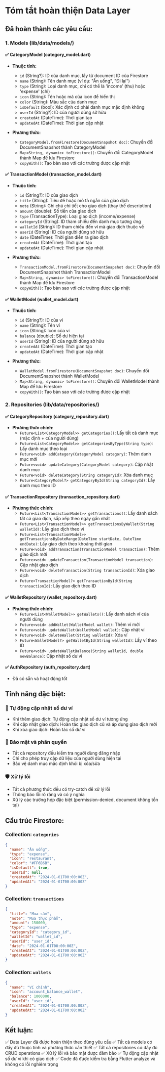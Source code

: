 # Tóm tắt hoàn thiện Data Layer

## Đã hoàn thành các yêu cầu:

### 1. Models (lib/data/models/)

#### ✅ CategoryModel (category_model.dart)
- **Thuộc tính:**
  - `id` (String?): ID của danh mục, lấy từ document ID của Firestore
  - `name` (String): Tên danh mục (ví dụ: "Ăn uống", "Đi lại")
  - `type` (String): Loại danh mục, chỉ có thể là 'income' (thu) hoặc 'expense' (chi)
  - `icon` (String): Tên hoặc mã của icon để hiển thị
  - `color` (String): Màu sắc của danh mục
  - `isDefault` (bool): Xác định có phải danh mục mặc định không
  - `userId` (String?): ID của người dùng sở hữu
  - `createdAt` (DateTime): Thời gian tạo
  - `updatedAt` (DateTime): Thời gian cập nhật

- **Phương thức:**
  - `CategoryModel.fromFirestore(DocumentSnapshot doc)`: Chuyển đổi DocumentSnapshot thành CategoryModel
  - `Map<String, dynamic> toFirestore()`: Chuyển đổi CategoryModel thành Map để lưu Firestore
  - `copyWith()`: Tạo bản sao với các trường được cập nhật

#### ✅ TransactionModel (transaction_model.dart)
- **Thuộc tính:**
  - `id` (String?): ID của giao dịch
  - `title` (String): Tiêu đề hoặc mô tả ngắn của giao dịch
  - `note` (String): Ghi chú chi tiết cho giao dịch (thay thế description)
  - `amount` (double): Số tiền của giao dịch
  - `type` (TransactionType): Loại giao dịch (income/expense)
  - `categoryId` (String): ID tham chiếu đến danh mục tương ứng
  - `walletId` (String): ID tham chiếu đến ví mà giao dịch thuộc về
  - `userId` (String): ID của người dùng sở hữu
  - `date` (DateTime): Thời gian diễn ra giao dịch
  - `createdAt` (DateTime): Thời gian tạo
  - `updatedAt` (DateTime): Thời gian cập nhật

- **Phương thức:**
  - `TransactionModel.fromFirestore(DocumentSnapshot doc)`: Chuyển đổi DocumentSnapshot thành TransactionModel
  - `Map<String, dynamic> toFirestore()`: Chuyển đổi TransactionModel thành Map để lưu Firestore
  - `copyWith()`: Tạo bản sao với các trường được cập nhật

#### ✅ WalletModel (wallet_model.dart)
- **Thuộc tính:**
  - `id` (String?): ID của ví
  - `name` (String): Tên ví
  - `icon` (String): Icon của ví
  - `balance` (double): Số dư hiện tại
  - `userId` (String): ID của người dùng sở hữu
  - `createdAt` (DateTime): Thời gian tạo
  - `updatedAt` (DateTime): Thời gian cập nhật

- **Phương thức:**
  - `WalletModel.fromFirestore(DocumentSnapshot doc)`: Chuyển đổi DocumentSnapshot thành WalletModel
  - `Map<String, dynamic> toFirestore()`: Chuyển đổi WalletModel thành Map để lưu Firestore
  - `copyWith()`: Tạo bản sao với các trường được cập nhật

### 2. Repositories (lib/data/repositories/)

#### ✅ CategoryRepository (category_repository.dart)
- **Phương thức chính:**
  - `Future<List<CategoryModel>> getCategories()`: Lấy tất cả danh mục (mặc định + của người dùng)
  - `Future<List<CategoryModel>> getCategoriesByType(String type)`: Lấy danh mục theo loại
  - `Future<void> addCategory(CategoryModel category)`: Thêm danh mục mới
  - `Future<void> updateCategory(CategoryModel category)`: Cập nhật danh mục
  - `Future<void> deleteCategory(String categoryId)`: Xóa danh mục
  - `Future<CategoryModel?> getCategoryById(String categoryId)`: Lấy danh mục theo ID

#### ✅ TransactionRepository (transaction_repository.dart)
- **Phương thức chính:**
  - `Future<List<TransactionModel>> getTransactions()`: Lấy danh sách tất cả giao dịch, sắp xếp theo ngày gần nhất
  - `Future<List<TransactionModel>> getTransactionsByWallet(String walletId)`: Lấy giao dịch theo ví
  - `Future<List<TransactionModel>> getTransactionsByDateRange(DateTime startDate, DateTime endDate)`: Lấy giao dịch theo khoảng thời gian
  - `Future<void> addTransaction(TransactionModel transaction)`: Thêm giao dịch mới
  - `Future<void> updateTransaction(TransactionModel transaction)`: Cập nhật giao dịch
  - `Future<void> deleteTransaction(String transactionId)`: Xóa giao dịch
  - `Future<TransactionModel?> getTransactionById(String transactionId)`: Lấy giao dịch theo ID

#### ✅ WalletRepository (wallet_repository.dart)
- **Phương thức chính:**
  - `Future<List<WalletModel>> getWallets()`: Lấy danh sách ví của người dùng
  - `Future<void> addWallet(WalletModel wallet)`: Thêm ví mới
  - `Future<void> updateWallet(WalletModel wallet)`: Cập nhật ví
  - `Future<void> deleteWallet(String walletId)`: Xóa ví
  - `Future<WalletModel?> getWalletById(String walletId)`: Lấy ví theo ID
  - `Future<void> updateWalletBalance(String walletId, double newBalance)`: Cập nhật số dư ví

#### ✅ AuthRepository (auth_repository.dart)
- Đã có sẵn và hoạt động tốt

## Tính năng đặc biệt:

### 🔄 Tự động cập nhật số dư ví
- Khi thêm giao dịch: Tự động cập nhật số dư ví tương ứng
- Khi cập nhật giao dịch: Hoàn tác giao dịch cũ và áp dụng giao dịch mới
- Khi xóa giao dịch: Hoàn tác số dư ví

### 🔐 Bảo mật và phân quyền
- Tất cả repository đều kiểm tra người dùng đăng nhập
- Chỉ cho phép truy cập dữ liệu của người dùng hiện tại
- Bảo vệ danh mục mặc định khỏi bị xóa/sửa

### 🛡️ Xử lý lỗi
- Tất cả phương thức đều có try-catch để xử lý lỗi
- Thông báo lỗi rõ ràng và có ý nghĩa
- Xử lý các trường hợp đặc biệt (permission-denied, document không tồn tại)

## Cấu trúc Firestore:

### Collection: `categories`
```json
{
  "name": "Ăn uống",
  "type": "expense",
  "icon": "restaurant",
  "color": "#FF6B6B",
  "isDefault": true,
  "userId": null,
  "createdAt": "2024-01-01T00:00:00Z",
  "updatedAt": "2024-01-01T00:00:00Z"
}
```

### Collection: `transactions`
```json
{
  "title": "Mua sắm",
  "note": "Mua thực phẩm",
  "amount": 150000,
  "type": "expense",
  "categoryId": "category_id",
  "walletId": "wallet_id",
  "userId": "user_id",
  "date": "2024-01-01T00:00:00Z",
  "createdAt": "2024-01-01T00:00:00Z",
  "updatedAt": "2024-01-01T00:00:00Z"
}
```

### Collection: `wallets`
```json
{
  "name": "Ví chính",
  "icon": "account_balance_wallet",
  "balance": 1000000,
  "userId": "user_id",
  "createdAt": "2024-01-01T00:00:00Z",
  "updatedAt": "2024-01-01T00:00:00Z"
}
```

## Kết luận:
✅ Data Layer đã được hoàn thiện theo đúng yêu cầu
✅ Tất cả models có đầy đủ thuộc tính và phương thức cần thiết
✅ Tất cả repositories có đầy đủ CRUD operations
✅ Xử lý lỗi và bảo mật được đảm bảo
✅ Tự động cập nhật số dư ví khi có giao dịch
✅ Code đã được kiểm tra bằng Flutter analyze và không có lỗi nghiêm trọng 